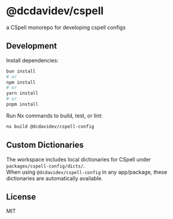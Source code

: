 # @dcdavidev/cspell

a CSpell monorepo for developing cspell configs

## Development

Install dependencies:

```bash
bun install
# or
npm install
# or
yarn install
# or
pnpm install
```

Run Nx commands to build, test, or lint:

```bash
nx build @dcdavidev/cspell-config
```

## Custom Dictionaries

The workspace includes local dictionaries for CSpell under `packages/cspell-config/dicts/`.  
When using `@dcdavidev/cspell-config` in any app/package, these dictionaries are automatically available.

## License

MIT
